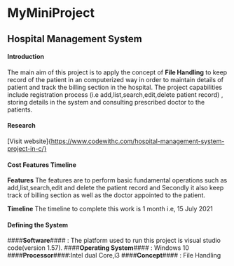 # MyMiniProject

## **Hospital Management System**

#### Introduction 
The main aim  of this project is to apply the concept of  **File Handling** to keep record of the patient in an computerized way in order to maintain details of patient and track the billing section in the hospital.
The project capabilities include registration process (i.e add,list,search,edit,delete patient record) , storing details in the system and consulting prescribed doctor to the patients.

#### Research 
[Visit website]{https://www.codewithc.com/hospital-management-system-project-in-c/}

#### Cost Features Timeline

**Features**
The features are to perform basic fundamental operations such as add,list,search,edit and delete the patient record and Secondly it also keep track of billing section as well as the doctor appointed to the patient.

**Timeline**
The timeline to complete this work is 1 month i.e, 15 July 2021


#### Defining the System
####**Software**#### : The platform  used to run  this project is visual studio code(version 1.57).
####**Operating System**#### : Windows 10
####**Processor**####:Intel dual Core,i3
####**Concept**#### : File Handling

